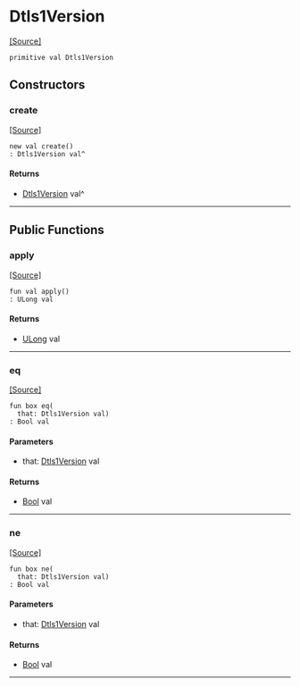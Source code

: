# Dtls1Version
<span class="source-link">[[Source]](src/net_ssl/ssl_versions.md#L8)</span>
```pony
primitive val Dtls1Version
```

## Constructors

### create
<span class="source-link">[[Source]](src/net_ssl/ssl_versions.md#L8)</span>


```pony
new val create()
: Dtls1Version val^
```

#### Returns

* [Dtls1Version](net_ssl-Dtls1Version.md) val^

---

## Public Functions

### apply
<span class="source-link">[[Source]](src/net_ssl/ssl_versions.md#L8)</span>


```pony
fun val apply()
: ULong val
```

#### Returns

* [ULong](builtin-ULong.md) val

---

### eq
<span class="source-link">[[Source]](src/net_ssl/ssl_versions.md#L8)</span>


```pony
fun box eq(
  that: Dtls1Version val)
: Bool val
```
#### Parameters

*   that: [Dtls1Version](net_ssl-Dtls1Version.md) val

#### Returns

* [Bool](builtin-Bool.md) val

---

### ne
<span class="source-link">[[Source]](src/net_ssl/ssl_versions.md#L8)</span>


```pony
fun box ne(
  that: Dtls1Version val)
: Bool val
```
#### Parameters

*   that: [Dtls1Version](net_ssl-Dtls1Version.md) val

#### Returns

* [Bool](builtin-Bool.md) val

---

